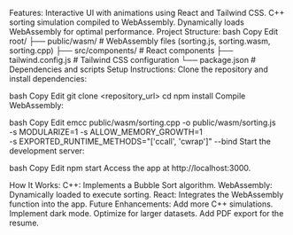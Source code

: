 Features:
Interactive UI with animations using React and Tailwind CSS.
C++ sorting simulation compiled to WebAssembly.
Dynamically loads WebAssembly for optimal performance.
Project Structure:
bash
Copy
Edit
root/
├── public/wasm/       # WebAssembly files (sorting.js, sorting.wasm, sorting.cpp)
├── src/components/    # React components
├── tailwind.config.js # Tailwind CSS configuration
└── package.json       # Dependencies and scripts
Setup Instructions:
Clone the repository and install dependencies:

bash
Copy
Edit
git clone <repository_url>
cd <repository>
npm install
Compile WebAssembly:

bash
Copy
Edit
emcc public/wasm/sorting.cpp -o public/wasm/sorting.js \
    -s MODULARIZE=1 -s ALLOW_MEMORY_GROWTH=1 \
    -s EXPORTED_RUNTIME_METHODS="['ccall', 'cwrap']" --bind
Start the development server:

bash
Copy
Edit
npm start
Access the app at http://localhost:3000.

How It Works:
C++: Implements a Bubble Sort algorithm.
WebAssembly: Dynamically loaded to execute sorting.
React: Integrates the WebAssembly function into the app.
Future Enhancements:
Add more C++ simulations.
Implement dark mode.
Optimize for larger datasets.
Add PDF export for the resume.
